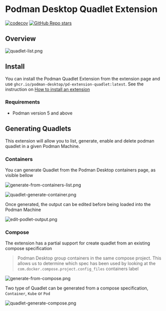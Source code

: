 # Podman Desktop Quadlet Extension

[![codecov](https://codecov.io/github/podman-desktop/extension-podman-quadlet/graph/badge.svg?token=P885ZCDJA7)](https://codecov.io/github/podman-desktop/extension-podman-quadlet)
[![GitHub Repo stars](https://img.shields.io/github/stars/podman-desktop/extension-podman-quadlet)](https://github.com/podman-desktop/extension-podman-quadlet)

## Overview

![quadlet-list.png](https://github.com/podman-desktop/extension-podman-quadlet/raw/main/images/quadlet-list.png)


## Install

You can install the Podman Quadlet Extension from the extension page and use `ghcr.io/podman-desktop/pd-extension-quadlet:latest`. See the instruction on [How to install an extension](https://podman-desktop.io/docs/extensions/install)

### Requirements

- Podman version 5 and above

## Generating Quadlets

This extension will allow you to list, generate, enable and delete podman quadlet in a given Podman Machine.

### Containers

You can generate Quadlet from the Podman Desktop containers page, as visible bellow

![generate-from-containers-list.png](https://github.com/podman-desktop/extension-podman-quadlet/raw/main/images/generate-from-containers-list.png)

![quadlet-generate-container.png](https://github.com/podman-desktop/extension-podman-quadlet/raw/main/images/quadlet-generate-container.png)

Once generated, the output can be edited before being loaded into the Podman Machine

![edit-podlet-output.png](https://github.com/podman-desktop/extension-podman-quadlet/raw/main/images/edit-podlet-output.png)

### Compose

The extension has a partial support for create quadlet from an existing compose specification

> Podman Desktop group containers in the same compose project.
> This allows us to determine which spec has been used by looking at the `com.docker.compose.project.config_files` containers label

![generate-from-compose.png](https://github.com/podman-desktop/extension-podman-quadlet/raw/main/images/generate-from-compose.png)

Two type of Quadlet can be generated from a compose specification, `Container`, `Kube` or `Pod`

![quadlet-generate-compose.png](https://github.com/podman-desktop/extension-podman-quadlet/raw/main/images/quadlet-generate-compose.png)

